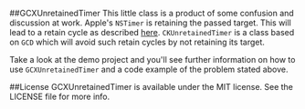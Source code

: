 ##GCXUnretainedTimer
This little class is a product of some confusion and discussion at work. Apple's `NSTimer` is retaining the passed target. This will lead to a retain cycle as described [here](http://www.mikeash.com/pyblog/friday-qa-2010-04-30-dealing-with-retain-cycles.html). `CKUnretainedTimer` is a class based on `GCD` which will avoid such retain cycles by not retaining its target. 

Take a look at the demo project and you'll see further information on how to use `GCXUnretainedTimer` and a code example of the problem stated above.

##License
GCXUnretainedTimer is available under the MIT license. See the LICENSE file for more info.